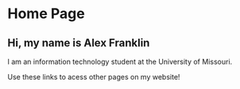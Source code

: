 # Home Page
## Hi, my name is Alex Franklin 

I am an information technology student at the University of Missouri.

Use these links to acess other pages on my website!
